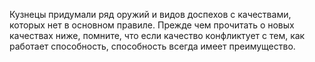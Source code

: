 Кузнецы придумали ряд оружий и видов доспехов с качествами, которых нет в основном правиле. Прежде чем прочитать о новых качествах ниже, помните, что если качество конфликтует с тем, как работает способность, способность всегда имеет преимущество.